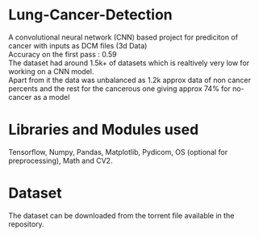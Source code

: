 # Lung-Cancer-Detection
A convolutional neural network (CNN) based project for prediciton of cancer with inputs as DCM files (3d Data) </br>
Accuracy on the first pass : 0.59 </br>
The dataset had around 1.5k+ of datasets which is realtively very low for working on a CNN model.</br> 
Apart from it the data was unbalanced as 1.2k approx data of non cancer percents and the rest for the cancerous one giving approx 74% for no-cancer as a model

# Libraries and Modules used
Tensorflow, Numpy, Pandas, Matplotlib, Pydicom, OS (optional for preprocessing), Math and CV2.

# Dataset
The dataset can be downloaded from the torrent file available in the repository. 

